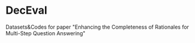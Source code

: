 # DecEval
Datasets&amp;Codes for paper "Enhancing the Completeness of Rationales for Multi-Step Question Answering"
